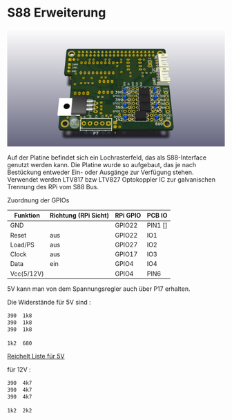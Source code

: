 S88 Erweiterung
===============

![RPI-MCP2515-S88](https://github.com/GBert/misc/raw/master/RPi-MCP2515/pictures/RPi-MCP2515_S88.png)

Auf der Platine befindet sich ein Lochrasterfeld, das als S88-Interface genutzt werden kann. Die
Platine wurde so aufgebaut, das je nach Bestückung entweder Ein- oder Ausgänge zur Verf&uuml;gung stehen.
Verwendet werden LTV817 bzw LTV827 Optokoppler IC zur galvanischen Trennung des RPi vom S88 Bus.

Zuordnung der GPIOs

| Funktion    | Richtung (RPi Sicht) | RPi GPIO | PCB IO   |
| ----------- | -------------------- |--------- | -------- |
| GND         |                      | GPIO22   | PIN1 []  |
| Reset       | aus                  | GPIO22   | IO1      |
| Load/PS     | aus                  | GPIO27   | IO2      |
| Clock       | aus                  | GPIO17   | IO3      |
| Data        | ein                  | GPIO4    | IO4      |
| Vcc(5/12V)  |                      | GPIO4    | PIN6     |

5V kann man von dem Spannungsregler auch &uuml;ber P17 erhalten.

Die Widerst&auml;nde f&uuml;r 5V sind :
```
390  1k8
390  1k8
390  1k8

1k2  680
```
[Reichelt Liste f&uuml;r 5V](https://www.reichelt.de/my/1365230)

f&uuml;r 12V :
```
390  4k7
390  4k7
390  4k7

1k2  2k2
```

